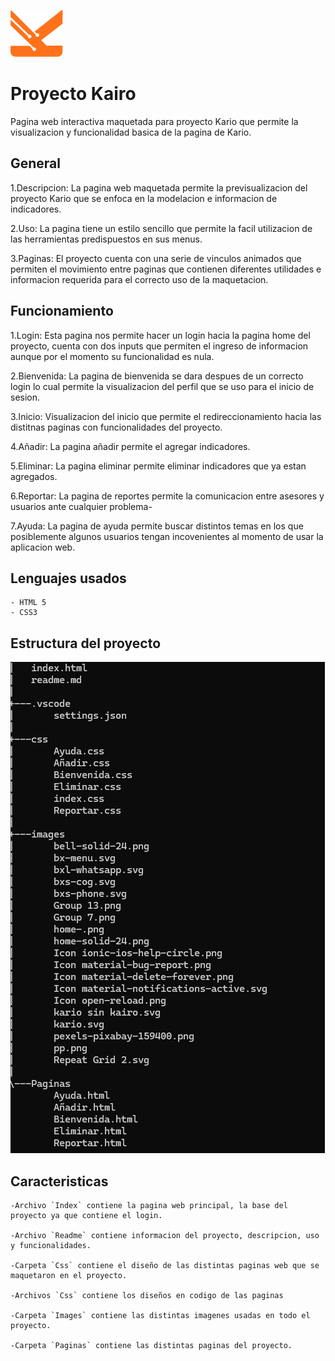 ![Kairo](/images/kario%20sin%20kairo.svg)

# Proyecto Kairo
Pagina web interactiva maquetada para proyecto Kario que permite la visualizacion y funcionalidad basica de la pagina de Kario.

## General

1.Descripcion: La pagina web maquetada permite la previsualizacion del proyecto Kario que se enfoca en la modelacion e informacion de indicadores.

2.Uso: La pagina tiene un estilo sencillo que permite la facil utilizacion de las herramientas predispuestos en sus menus.

3.Paginas: El proyecto cuenta con una serie de vinculos animados que permiten el movimiento entre paginas que contienen diferentes utilidades e informacion requerida para el correcto uso de la maquetacion.

## Funcionamiento

1.Login: Esta pagina nos permite hacer un login hacia la pagina home del proyecto, cuenta con dos inputs que permiten el ingreso de informacion aunque por el momento su funcionalidad es nula.

2.Bienvenida: La pagina de bienvenida se dara despues de un correcto login lo cual permite la visualizacion del perfil que se uso para el inicio de sesion.

3.Inicio: Visualizacion del inicio que permite el redireccionamiento hacia las distitnas paginas con funcionalidades del proyecto.

4.Añadir: La pagina añadir permite el agregar indicadores.

5.Eliminar: La pagina eliminar permite eliminar indicadores que ya estan agregados.

6.Reportar: La pagina de reportes permite la comunicacion entre asesores y usuarios ante cualquier problema-

7.Ayuda: La pagina de ayuda permite buscar distintos temas en los que posiblemente algunos usuarios tengan incovenientes al momento de usar la aplicacion web.

## Lenguajes usados

    - HTML 5
    - CSS3

## Estructura del proyecto

![Estructura](/images/Estructura%20del%20proyecto.jpg)

## Caracteristicas

    -Archivo `Index` contiene la pagina web principal, la base del proyecto ya que contiene el login.

    -Archivo `Readme` contiene informacion del proyecto, descripcion, uso y funcionalidades.

    -Carpeta `Css` contiene el diseño de las distintas paginas web que se maquetaron en el proyecto.

    -Archivos `Css` contiene los diseños en codigo de las paginas
    
    -Carpeta `Images` contiene las distintas imagenes usadas en todo el proyecto.

    -Carpeta `Paginas` contiene las distintas paginas del proyecto.
